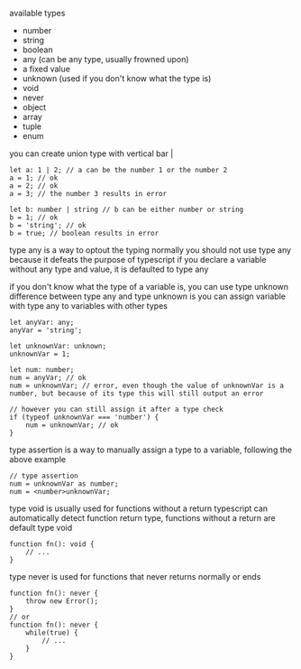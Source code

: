 available types
- number
- string
- boolean
- any (can be any type, usually frowned upon)
- a fixed value
- unknown (used if you don't know what the type is)
- void
- never
- object
- array
- tuple
- enum

you can create union type with vertical bar |
```
let a: 1 | 2; // a can be the number 1 or the number 2
a = 1; // ok
a = 2; // ok
a = 3; // the number 3 results in error

let b: number | string // b can be either number or string
b = 1; // ok
b = 'string'; // ok
b = true; // boolean results in error
```

type any is a way to optout the typing
normally you should not use type any because it defeats the purpose of typescript
if you declare a variable without any type and value, it is defaulted to type any

if you don't know what the type of a variable is, you can use type unknown
difference between type any and type unknown is you can assign variable with type any to variables with other types
```
let anyVar: any;
anyVar = 'string';

let unknownVar: unknown;
unknownVar = 1;

let num: number;
num = anyVar; // ok
num = unknownVar; // error, even though the value of unknownVar is a number, but because of its type this will still output an error

// however you can still assign it after a type check
if (typeof unknownVar === 'number') {
    num = unknownVar; // ok
}
```

type assertion is a way to manually assign a type to a variable, following the above example
```
// type assertion
num = unknownVar as number;
num = <number>unknownVar;
```

type void is usually used for functions without a return
typescript can automatically detect function return type, functions without a return are default type void
```
function fn(): void {
    // ...    
}
```

type never is used for functions that never returns normally or ends
```
function fn(): never {
    throw new Error();
}
// or 
function fn(): never {
    while(true) {
        // ...
    }
}
```
